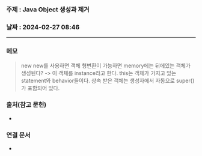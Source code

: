 ### 주제 : Java Object 생성과 제거

### 날짜 : 2024-02-27 08:46
----
### 메모
> new
> new를 사용하면 객체 형변환이 가능하면 memory에는 뒤에있는 객체가 생성된다? -> 이 객체를 instance라고 한다.
> this는 객체가 가지고 있는 statement와 behavior들이다.
> 상속 받은 객체는 생성자에서 자동으로 super() 가 포함되어 있다.
> 


### 출처(참고 문헌)
-

### 연결 문서
-
